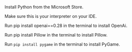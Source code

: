 Install Python from the Microsoft Store.

Make sure this is your interpreter on your IDE.

Run pip install openai==0.28 in the terminal to install OpenAi.

Run pip install Pillow in the terminal to install Pillow.

Run `pip install pygame` in the terminal to install PyGame.
